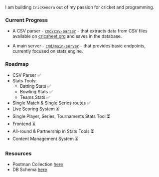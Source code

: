 I am building `CricKendra` out of my passion for cricket and programming.

### Current Progress

- A CSV parser - [`cmd/csv-parser`](./cmd/csv-parser) - that extracts data from CSV files available on [cricsheet.org](https://cricsheet.org) and saves in the database.

- A main server - [`cmd/main-server`](./cmd/main-server) - that provides basic endpoints, currently focused on stats engine.

### Roadmap

- CSV Parser ✅
- Stats Tools:
    - Batting Stats ✅
    - Bowling Stats ✅
    - Teams Stats ✅
- Single Match & Single Series routes ✅
- Live Scoring System ⏳
- Single Player, Series, Tournaments Stats Tool ⏳
- Frontend ⏳
- All-round & Partnership in Stats Tools ⏳
- Content Management System ⏳

### Resources

- Postman Collection [here](https://documenter.getpostman.com/view/25403102/2sAYBREZ3x)
- DB Schema [here](https://dbdiagram.io/d/CricKendra-670bfc5697a66db9a3d0b44a)

